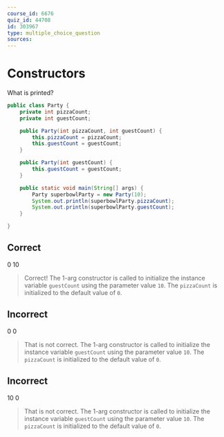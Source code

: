 ```yaml
---
course_id: 6676
quiz_id: 44708
id: 303967
type: multiple_choice_question
sources:
---
```


# Constructors

What is printed?

```java
public class Party {
    private int pizzaCount;
    private int guestCount;

    public Party(int pizzaCount, int guestCount) {
        this.pizzaCount = pizzaCount;
        this.guestCount = guestCount;
    }

    public Party(int guestCount) {
        this.guestCount = guestCount;
    }

    public static void main(String[] args) {
        Party superbowlParty = new Party(10);
        System.out.println(superbowlParty.pizzaCount);
        System.out.println(superbowlParty.guestCount);
    }

}
```

## Correct

0
10

> Correct! The 1-arg constructor is called to initialize the instance variable
> `guestCount` using the parameter value `10`.  The `pizzaCount` is initialized to the
> default value of `0`.

## Incorrect

0
0

> That is not correct. The 1-arg constructor is called to initialize the instance variable
> `guestCount` using the parameter value `10`.  The `pizzaCount` is initialized to the
> default value of `0`.

## Incorrect

10
0

> That is not correct.  The 1-arg constructor is called to initialize the instance variable
> `guestCount` using the parameter value `10`.  The `pizzaCount` is initialized to the
> default value of `0`.
